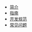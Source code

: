 <!-- docs/_sidebar.md -->
* [简介](/)
* [指南](指南/快速开始.md "指南")
* [开发规范](开发规范.md "开发规范")
* [常见问题](常见问题.md "常见问题")